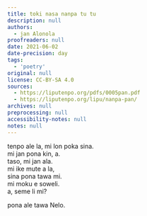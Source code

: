 ```yaml
---
title: toki nasa nanpa tu tu
description: null
authors:
  - jan Alonola
proofreaders: null
date: 2021-06-02
date-precision: day
tags:
  - 'poetry'
original: null
license: CC-BY-SA 4.0
sources:
  - https://liputenpo.org/pdfs/0005pan.pdf
  - https://liputenpo.org/lipu/nanpa-pan/
archives: null
preprocessing: null
accessibility-notes: null
notes: null
---
```


tenpo ale la, mi lon poka sina.  
mi jan pona kin, a.  
taso, mi jan ala.  
mi ike mute a la,  
sina pona tawa mi.  
mi moku e soweli.  
a, seme li mi?

pona ale tawa Nelo.